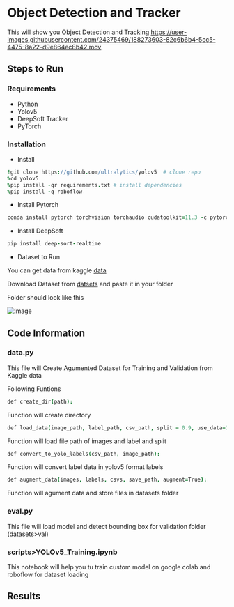 # Object Detection and Tracker
This will show you Object Detection and Tracking
https://user-images.githubusercontent.com/24375469/188273603-82c6b6b4-5cc5-4475-8a22-d9e864ec8b42.mov

## Steps to Run

### Requirements
 * Python
 * Yolov5
 * DeepSoft Tracker
 * PyTorch

### Installation

 * Install
```coffee
!git clone https://github.com/ultralytics/yolov5  # clone repo
%cd yolov5
%pip install -qr requirements.txt # install dependencies
%pip install -q roboflow
```

* Install Pytorch

```coffee
conda install pytorch torchvision torchaudio cudatoolkit=11.3 -c pytorch
```

* Install DeepSoft

```coffee
pip install deep-sort-realtime
```

* Dataset to Run

You can get data from kaggle [data](https://www.kaggle.com/datasets/alincijov/self-driving-cars)

Download Dataset from [datsets](https://1drv.ms/u/s!Ap4n1qGJ_Eu0gr8_Hotjglk9i1aNmQ?e=fWwhzu) and paste it in your folder

Folder should look like this

![image](https://user-images.githubusercontent.com/24375469/188274022-23dc0bbc-e2ba-445c-b70b-83ba1d836afc.png)

## Code Information

### data.py

This file will Create Agumented Dataset for Training and Validation from Kaggle data

Following Funtions 

```coffee
def create_dir(path):
```
Function will create directory 
 
```coffee
def load_data(image_path, label_path, csv_path, split = 0.9, use_data=1):
```
Function will load file path of images and label and split 

```coffee
def convert_to_yolo_labels(csv_path, image_path):
```
Function will convert label data in yolov5 format labels

```coffee
def augment_data(images, labels, csvs, save_path, augment=True):
```
Function will agument data and store files in datasets folder

### eval.py

This file will load model and detect bounding box for validation folder (datasets>val)

### scripts>YOLOv5_Training.ipynb

This notebook will help you tu train custom model on google colab and roboflow for dataset loading

## Results
